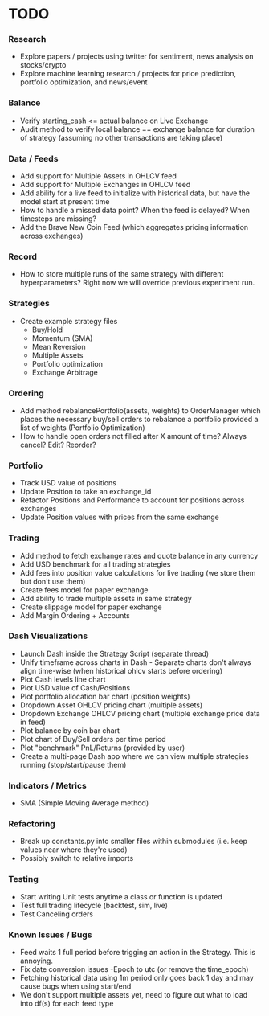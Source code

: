 # TODO

### Research

* Explore papers / projects using twitter for sentiment, news analysis on stocks/crypto
* Explore machine learning research / projects for price prediction, portfolio optimization, and news/event

### Balance

* Verify starting_cash <= actual balance on Live Exchange
* Audit method to verify local balance == exchange balance for duration of strategy (assuming no other transactions are taking place)

### Data / Feeds

* Add support for Multiple Assets in OHLCV feed
* Add support for Multiple Exchanges in OHLCV feed
* Add ability for a live feed to initialize with historical data, but have the model start at present time
* How to handle a missed data point? When the feed is delayed? When timesteps are missing?
* Add the Brave New Coin Feed (which aggregates pricing information across exchanges)

### Record

* How to store multiple runs of the same strategy with different hyperparameters? Right now we will override previous experiment run.

### Strategies

* Create example strategy files
  * Buy/Hold
  * Momentum (SMA)
  * Mean Reversion
  * Multiple Assets
  * Portfolio optimization
  * Exchange Arbitrage

### Ordering

* Add method rebalancePortfolio(assets, weights) to OrderManager which places the necessary buy/sell orders to rebalance a portfolio provided a list of weights (Portfolio Optimization)
* How to handle open orders not filled after X amount of time? Always cancel? Edit? Reorder?

### Portfolio

* Track USD value of positions
* Update Position to take an exchange_id
* Refactor Positions and Performance to account for positions across exchanges
* Update Position values with prices from the same exchange

### Trading

* Add method to fetch exchange rates and quote balance in any currency
* Add USD benchmark for all trading strategies
* Add fees into position value calculations for live trading (we store them but don't use them)
* Create fees model for paper exchange
* Add ability to trade multiple assets in same strategy
* Create slippage model for paper exchange
* Add Margin Ordering + Accounts

### Dash Visualizations

* Launch Dash inside the Strategy Script (separate thread)
* Unify timeframe across charts in Dash - Separate charts don't always align time-wise (when historical ohlcv starts before ordering)
* Plot Cash levels line chart
* Plot USD value of Cash/Positions
* Plot portfolio allocation bar chart (position weights)
* Dropdown Asset OHLCV pricing chart (multiple assets)
* Dropdown Exchange OHLCV pricing chart (multiple exchange price data in feed)
* Plot balance by coin bar chart
* Plot chart of Buy/Sell orders per time period
* Plot "benchmark" PnL/Returns (provided by user)
* Create a multi-page Dash app where we can view multiple strategies running (stop/start/pause them)

### Indicators / Metrics

* SMA (Simple Moving Average method)

### Refactoring

* Break up constants.py into smaller files within submodules (i.e. keep values near where they're used)
* Possibly switch to relative imports

### Testing

* Start writing Unit tests anytime a class or function is updated
* Test full trading lifecycle (backtest, sim, live)
* Test Canceling orders

### Known Issues / Bugs

* Feed waits 1 full period before trigging an action in the Strategy. This is annoying.
* Fix date conversion issues -Epoch to utc (or remove the time_epoch)
* Fetching historical data using 1m period only goes back 1 day and may cause bugs when using start/end
* We don't support multiple assets yet, need to figure out what to load into df(s) for each feed type
